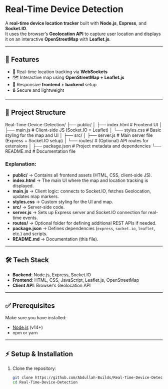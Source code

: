 # Real-Time Device Detection

A **real-time device location tracker** built with **Node.js**, **Express**, and **Socket.IO**.  
It uses the browser’s **Geolocation API** to capture user location and displays it on an interactive **OpenStreetMap** with **Leaflet.js**.

---

## 🚀 Features
- 📡 Real-time location tracking via **WebSockets**
- 🗺️ Interactive map using **OpenStreetMap + Leaflet.js**
- 📱 Responsive **frontend + backend** setup
- 🔒 Secure and lightweight

---

## 📂 Project Structure

Real-Time-Device-Detection/
├── public/
│ ├── index.html # Frontend UI
│ ├── main.js # Client-side JS (Socket.IO + Leaflet)
│ └── styles.css # Basic styling for the map and UI
│
├── src/
│ ├── server.js # Main server file (Express + Socket.IO setup)
│ └── routes/ # (Optional) API routes for extensions
│
├── package.json # Project metadata and dependencies
└── README.md # Documentation file


### Explanation:
- **public/** → Contains all frontend assets (HTML, CSS, client-side JS).  
- **index.html** → The main UI where the map and location tracking is displayed.  
- **main.js** → Client logic: connects to Socket.IO, fetches Geolocation, updates map markers.  
- **styles.css** → Custom styling for the UI and map.  
- **src/** → Server-side code.  
- **server.js** → Sets up Express server and Socket.IO connection for real-time events.  
- **routes/** → Optional folder for defining additional REST APIs if needed.  
- **package.json** → Defines dependencies (`express`, `socket.io`, `leaflet`, etc.) and scripts.  
- **README.md** → Documentation (this file).  

---

## 🛠️ Tech Stack
- **Backend**: Node.js, Express, Socket.IO  
- **Frontend**: HTML, CSS, JavaScript, Leaflet.js, OpenStreetMap  
- **Client API**: Browser’s Geolocation API  

---

## ✅ Prerequisites
Make sure you have installed:
- [Node.js](https://nodejs.org/) (v14+)  
- npm or yarn  

---

## ⚡ Setup & Installation

1. Clone the repository:
   ```bash
   git clone https://github.com/Abdullah-Builds/Real-Time-Device-Detection.git
   cd Real-Time-Device-Detection
